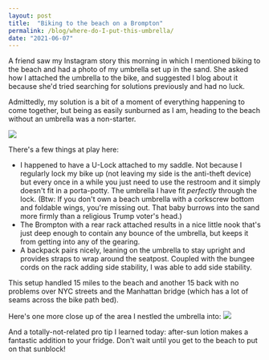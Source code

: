 ```yaml
---
layout: post
title:  "Biking to the beach on a Brompton"
permalink: /blog/where-do-I-put-this-umbrella/
date: "2021-06-07"
---
```


A friend saw my Instagram story this morning in which I mentioned biking to the beach and had a photo of my umbrella set up in the sand. She asked how I attached the umbrella to the bike, and suggested I blog about it because she'd tried searching for solutions previously and had no luck. 

Admittedly, my solution is a bit of a moment of everything happening to come together, but being as easily sunburned as I am, heading to the beach without an umbrella was a non-starter.

![](/brompton-umbrella.jpg)

There's a few things at play here:

* I happened to have a U-Lock attached to my saddle. Not because I regularly lock my bike up (not leaving my side is the anti-theft device) but every once in a while you just need to use the restroom and it simply doesn't fit in a porta-potty. The umbrella I have fit _perfectly_ through the lock. (Btw: If you don't own a beach umbrella with a corkscrew bottom and foldable wings, you're missing out. That baby burrows into the sand more firmly than a religious Trump voter's head.)
* The Brompton with a rear rack attached results in a nice little nook that's just deep enough to contain any bounce of the umbrella, but keeps it from getting into any of the gearing.
* A backpack pairs nicely, leaning on the umbrella to stay upright and provides straps to wrap around the seatpost. Coupled with the bungee cords on the rack adding side stability, I was able to add side stability.


This setup handled 15 miles to the beach and another 15 back with no problems over NYC streets and the Manhattan bridge (which has a lot of seams across the bike path bed).

Here's one more close up of the area I nestled the umbrella into:
![](/brompton-umbrella-slot.jpg)


And a totally-not-related pro tip I learned today: after-sun lotion makes a fantastic addition to your fridge. Don't wait until you get to the beach to put on that sunblock!